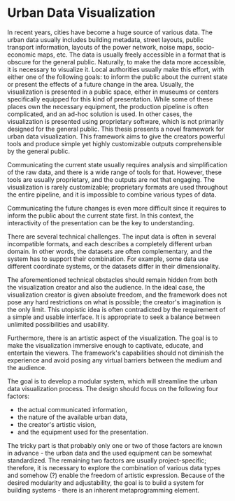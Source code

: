 # Urban Data Visualization

In recent years, cities have become a huge source of various data. The urban data usually includes building metadata, street layouts, public transport information, layouts of the power network, noise maps, socio-economic maps, etc. The data is usually freely accessible in a format that is obscure for the general public. Naturally, to make the data more accessible, it is necessary to visualize it. Local authorities usually make this effort, with either one of the following goals: to inform the public about the current state or present the effects of a future change in the area. Usually, the visualization is presented in a public space, either in museums or centers specifically equipped for this kind of presentation. While some of these places own the necessary equipment, the production pipeline is often complicated, and an ad-hoc solution is used. In other cases, the visualization is presented using proprietary software, which is not primarily designed for the general public. This thesis presents a novel framework for urban data visualization. This framework aims to give the creators powerful tools and produce simple yet highly customizable outputs comprehensible by the general public. 

Communicating the current state usually requires analysis and simplification of the raw data, and there is a wide range of tools for that. However, these tools are usually proprietary, and the outputs are not that engaging. The visualization is rarely customizable; proprietary formats are used throughout the entire pipeline, and it is impossible to combine various types of data. 

Communicating the future changes is even more difficult since it requires to inform the public about the current state first. In this context, the interactivity of the presentation can be the key to understanding. 

There are several technical challenges. The input data is often in several incompatible formats, and each describes a completely different urban domain. In other words, the datasets are often complementary, and the system has to support their combination. For example, some data use different coordinate systems, or the datasets differ in their dimensionality. 

The aforementioned technical obstacles should remain hidden from both the visualization creator and also the audience. In the ideal case, the visualization creator is given absolute freedom, and the framework does not pose any hard restrictions on what is possible; the creator's imagination is the only limit. This utopistic idea is often contradicted by the requirement of a simple and usable interface. It is appropriate to seek a balance between unlimited possibilities and usability. 

Furthermore, there is an artistic aspect of the visualization. The goal is to make the visualization immersive enough to captivate, educate, and entertain the viewers. The framework's capabilities should not diminish the experience and avoid posing any virtual barriers between the medium and the audience.

The goal is to develop a modular system, which will streamline the urban data visualization process. The design should focus on the following four factors:
* the actual communicated information,
* the nature of the available urban data, 
* the creator's artistic vision, 
* and the equipment used for the presentation. 

The tricky part is that probably only one or two of those factors are known in advance - the urban data and the used equipment can be somewhat standardized. The remaining two factors are usually project-specific; therefore, it is necessary to explore the combination of various data types and somehow (?) enable the freedom of artistic expression. Because of the desired modularity and adjustability, the goal is to build a system for building systems - there is an inherent metaprogramming element. 



